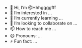 - 👋 Hi, I’m @Hhhggggfff
- 👀 I’m interested in ...
- 🌱 I’m currently learning ...
- 💞️ I’m looking to collaborate on ...
- 📫 How to reach me ...
- 😄 Pronouns: ...
- ⚡ Fun fact: ...

<!---
Hhhggggfff/Hhhggggfff is a ✨ uuuuu ✨ repository because its `README.md` (this file) appears on your GitHub profile.
You can click the Preview link to take a look at your changes.
--->
